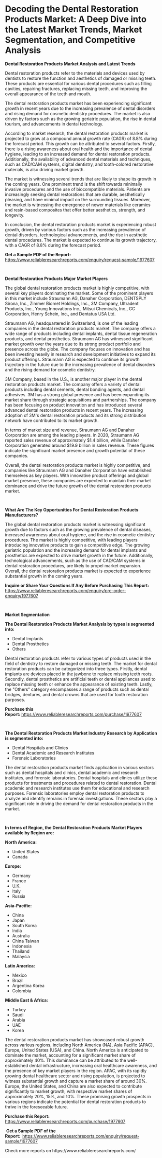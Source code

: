 <p><h1>Decoding the Dental Restoration Products Market: A Deep Dive into the Latest Market Trends, Market Segmentation, and Competitive Analysis</h1></p><p><strong>Dental Restoration Products Market Analysis and Latest Trends</strong></p>
<p><p>Dental restoration products refer to the materials and devices used by dentists to restore the function and aesthetics of damaged or missing teeth. These products are essential for various dental procedures such as filling cavities, repairing fractures, replacing missing teeth, and improving the overall appearance of the teeth and mouth.</p><p>The dental restoration products market has been experiencing significant growth in recent years due to the increasing prevalence of dental disorders and rising demand for cosmetic dentistry procedures. The market is also driven by factors such as the growing geriatric population, the rise in dental tourism, and advancements in dental technology.</p><p>According to market research, the dental restoration products market is projected to grow at a compound annual growth rate (CAGR) of 8.8% during the forecast period. This growth can be attributed to several factors. Firstly, there is a rising awareness about oral health and the importance of dental hygiene, leading to an increased demand for dental restoration products. Additionally, the availability of advanced dental materials and techniques, such as CAD/CAM systems, digital dentistry, and tooth-colored restorative materials, is also driving market growth.</p><p>The market is witnessing several trends that are likely to shape its growth in the coming years. One prominent trend is the shift towards minimally invasive procedures and the use of biocompatible materials. Patients are increasingly seeking dental restorations that are durable, aesthetically pleasing, and have minimal impact on the surrounding tissues. Moreover, the market is witnessing the emergence of newer materials like ceramics and resin-based composites that offer better aesthetics, strength, and longevity.</p><p>In conclusion, the dental restoration products market is experiencing robust growth, driven by various factors such as the increasing prevalence of dental disorders, technological advancements, and the rise in aesthetic dental procedures. The market is expected to continue its growth trajectory, with a CAGR of 8.8% during the forecast period.</p></p>
<p><strong>Get a Sample PDF of the Report:&nbsp;</strong> <a href="https://www.reliableresearchreports.com/enquiry/request-sample/1977607">https://www.reliableresearchreports.com/enquiry/request-sample/1977607</a></p>
<p>&nbsp;</p>
<p><strong>Dental Restoration Products Major Market Players</strong></p>
<p><p>The global dental restoration products market is highly competitive, with several key players dominating the market. Some of the prominent players in this market include Straumann AG, Danaher Corporation, DENTSPLY Sirona, Inc., Zimmer Biomet Holdings, Inc., 3M Company, Ultradent Products, Inc., Young Innovations Inc., Mitsui Chemicals, Inc., GC Corporation, Henry Schein, Inc., and Dentatus USA Ltd.</p><p>Straumann AG, headquartered in Switzerland, is one of the leading companies in the dental restoration products market. The company offers a wide range of products including dental implants, dental tissue regeneration products, and dental prosthetics. Straumann AG has witnessed significant market growth over the years due to its strong product portfolio and presence across the globe. The company focuses on innovation and has been investing heavily in research and development initiatives to expand its product offerings. Straumann AG is expected to continue its growth trajectory in the future due to the increasing prevalence of dental disorders and the rising demand for cosmetic dentistry.</p><p>3M Company, based in the U.S., is another major player in the dental restoration products market. The company offers a variety of dental products including dental cements, dental bonding agents, and dental adhesives. 3M has a strong global presence and has been expanding its market share through strategic acquisitions and partnerships. The company has been focusing on product innovation and has introduced several advanced dental restoration products in recent years. The increasing adoption of 3M's dental restoration products and its strong distribution network have contributed to its market growth.</p><p>In terms of market size and revenue, Straumann AG and Danaher Corporation are among the leading players. In 2020, Straumann AG reported sales revenue of approximately $1.4 billion, while Danaher Corporation generated around $19.9 billion in sales revenue. These figures indicate the significant market presence and growth potential of these companies.</p><p>Overall, the dental restoration products market is highly competitive, and companies like Straumann AG and Danaher Corporation have established themselves as key players. With innovative product offerings and global market presence, these companies are expected to maintain their market dominance and drive the future growth of the dental restoration products market.</p></p>
<p>&nbsp;</p>
<p><strong>What Are The Key Opportunities For Dental Restoration Products Manufacturers?</strong></p>
<p><p>The global dental restoration products market is witnessing significant growth due to factors such as the growing prevalence of dental diseases, increased awareness about oral hygiene, and the rise in cosmetic dentistry procedures. The market is highly competitive, with leading players introducing innovative products to gain a competitive edge. The growing geriatric population and the increasing demand for dental implants and prosthetics are expected to drive market growth in the future. Additionally, technological advancements, such as the use of CAD/CAM systems in dental restoration procedures, are likely to propel market expansion. Overall, the dental restoration products market is expected to experience substantial growth in the coming years.</p></p>
<p><strong>Inquire or Share Your Questions If Any Before Purchasing This Report:</strong> <a href="https://www.reliableresearchreports.com/enquiry/pre-order-enquiry/1977607">https://www.reliableresearchreports.com/enquiry/pre-order-enquiry/1977607</a></p>
<p>&nbsp;</p>
<p><strong>Market Segmentation</strong></p>
<p><strong>The Dental Restoration Products Market Analysis by types is segmented into:</strong></p>
<p><ul><li>Dental Implants</li><li>Dental Prosthetics</li><li>Others</li></ul></p>
<p><p>Dental restoration products refer to various types of products used in the field of dentistry to restore damaged or missing teeth. The market for dental restoration products can be categorized into three types. Firstly, dental implants are devices placed in the jawbone to replace missing teeth roots. Secondly, dental prosthetics are artificial teeth or dental appliances used to replace missing teeth or enhance the appearance of existing teeth. Lastly, the "Others" category encompasses a range of products such as dental bridges, dentures, and dental crowns that are used for tooth restoration purposes.</p></p>
<p><strong>Purchase this Report:&nbsp;</strong><a href="https://www.reliableresearchreports.com/purchase/1977607">https://www.reliableresearchreports.com/purchase/1977607</a></p>
<p>&nbsp;</p>
<p><strong>The Dental Restoration Products Market Industry Research by Application is segmented into:</strong></p>
<p><ul><li>Dental Hospitals and Clinics</li><li>Dental Academic and Research Institutes</li><li>Forensic Laboratories</li></ul></p>
<p><p>The dental restoration products market finds application in various sectors such as dental hospitals and clinics, dental academic and research institutes, and forensic laboratories. Dental hospitals and clinics utilize these products for treatments and procedures related to dental restoration. Dental academic and research institutes use them for educational and research purposes. Forensic laboratories employ dental restoration products to analyze and identify remains in forensic investigations. These sectors play a significant role in driving the demand for dental restoration products in the market.</p></p>
<p>&nbsp;</p>
<p><strong>In terms of Region, the Dental Restoration Products Market Players available by Region are:</strong></p>
<p>
    <p> <strong> North America: </strong>
        <ul>
            <li>United States</li>
            <li>Canada</li>
        </ul>
        </p> 
    <p> <strong> Europe: </strong>
        <ul>
            <li>Germany</li>
            <li>France</li>
            <li>U.K.</li>
            <li>Italy</li>
            <li>Russia</li>
        </ul>
        </p> 
    <p> <strong> Asia-Pacific: </strong>
        <ul>
            <li>China</li>
            <li>Japan</li>
            <li>South Korea</li>
            <li>India</li>
            <li>Australia</li>
            <li>China Taiwan</li>
            <li>Indonesia</li>
            <li>Thailand</li>
            <li>Malaysia</li>
        </ul>
        </p> 
    <p> <strong> Latin America: </strong>
        <ul>
            <li>Mexico</li>
            <li>Brazil</li>
            <li>Argentina Korea</li>
            <li>Colombia</li>
        </ul>
        </p> 
    <p> <strong> Middle East & Africa: </strong>
        <ul>
            <li>Turkey</li>
            <li>Saudi</li>
            <li>Arabia</li>
            <li>UAE</li>
            <li>Korea</li>
        </ul>
    </p>
    </p>
<p><p>The dental restoration products market has showcased robust growth across various regions, including North America (NA), Asia Pacific (APAC), Europe, United States (USA), and China. North America is anticipated to dominate the market, accounting for a significant market share of approximately 40%. This dominance can be attributed to the well-established dental infrastructure, increasing oral healthcare awareness, and the presence of key market players in the region. APAC, with its rapidly growing dental healthcare sector and rising population, is projected to witness substantial growth and capture a market share of around 30%. Europe, the United States, and China are also expected to contribute significantly to market growth, with respective market shares of approximately 20%, 15%, and 10%. These promising growth prospects in various regions indicate the potential for dental restoration products to thrive in the foreseeable future.</p></p>
<p><strong>Purchase this Report: </strong><a href="https://www.reliableresearchreports.com/purchase/1977607">https://www.reliableresearchreports.com/purchase/1977607</a></p>
<p>&nbsp;<strong>Get a Sample PDF of the Report:&nbsp;&nbsp;</strong><a href="https://www.reliableresearchreports.com/enquiry/request-sample/1977607">https://www.reliableresearchreports.com/enquiry/request-sample/1977607</a></p>
<p><strong></strong></p>
<p>Check more reports on https://www.reliableresearchreports.com/</p>